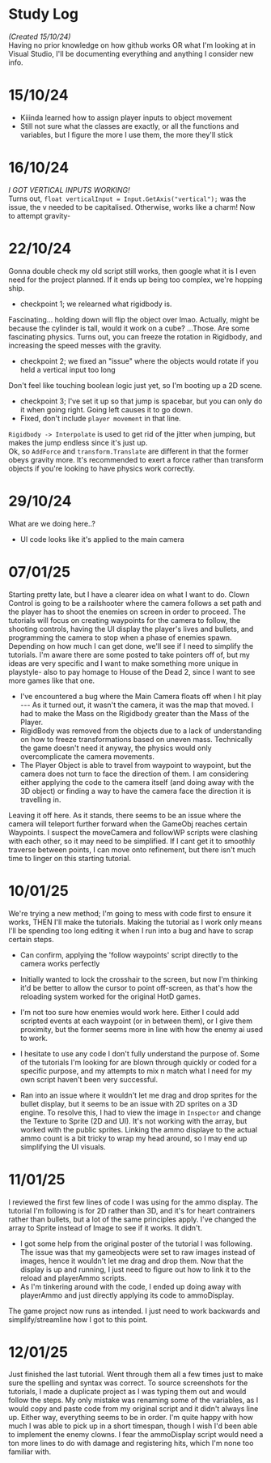 # Study Log
_(Created 15/10/24)_  
Having no prior knowledge on how github works OR what I'm looking at in Visual Studio, I'll be documenting everything and anything I consider new info.

# 15/10/24
- Kiiinda learned how to assign player inputs to object movement
- Still not sure what the classes are exactly, or all the functions and variables, but I figure the more I use them, the more they'll stick

# 16/10/24
_I GOT VERTICAL INPUTS WORKING!_  
Turns out, `float verticalInput = Input.GetAxis("vertical");` was the issue, the v needed to be capitalised. Otherwise, works like a charm! Now to attempt gravity-


# 22/10/24
Gonna double check my old script still works, then google what it is I even need for the project planned. If it ends up being too complex, we're hopping ship.  

- checkpoint 1; we relearned what rigidbody is.

Fascinating... holding down will flip the object over lmao. Actually, might be because the cylinder is tall, would it work on a cube? ...Those. Are some fascinating physics. Turns out, you can freeze the rotation in Rigidbody, and increasing the speed messes with the gravity.  

- checkpoint 2; we fixed an "issue" where the objects would rotate if you held a vertical input too long

Don't feel like touching boolean logic just yet, so I'm booting up a 2D scene.

- checkpoint 3; I've set it up so that jump is spacebar, but you can only do it when going right. Going left causes it to go down.
- Fixed, don't include `player movement` in that line.

`Rigidbody -> Interpolate` is used to get rid of the jitter when jumping, but makes the jump endless since it's just up.  
Ok, so `AddForce` and `transform.Translate` are different in that the former obeys gravity more. It's recommended to exert a force rather than transform objects if you're looking to have physics work correctly.

# 29/10/24
What are we doing here..?  
- UI code looks like it's applied to the main camera

# 07/01/25
Starting pretty late, but I have a clearer idea on what I want to do. Clown Control is going to be a railshooter where the camera follows a set path and the player has to shoot the enemies on screen in order to proceed. The tutorials will focus on creating waypoints for the camera to follow, the shooting controls, having the UI display the player's lives and bullets, and programming the camera to stop when a phase of enemies spawn. Depending on how much I can get done, we'll see if I need to simplify the tutorials. I'm aware there are some posted to take pointers off of, but my ideas are very specific and I want to make something more unique in playstyle- also to pay homage to House of the Dead 2, since I want to see more games like that one.

- I've encountered a bug where the Main Camera floats off when I hit play --- As it turned out, it wasn't the camera, it was the map that moved. I had to make the Mass on the Rigidbody greater than the Mass of the Player.
- RigidBody was removed from the objects due to a lack of understanding on how to freeze transformations based on uneven mass. Technically the game doesn't need it anyway, the physics would only overcomplicate the camera movements.
- The Player Object is able to travel from waypoint to waypoint, but the camera does not turn to face the direction of them. I am considering either applying the code to the camera itself (and doing away with the 3D object) or finding a way to have the camera face the direction it is travelling in.

Leaving it off here. As it stands, there seems to be an issue where the camera will teleport further forward when the GameObj reaches certain Waypoints. I suspect the moveCamera and followWP scripts were clashing with each other, so it may need to be simplified. If I cant get it to smoothly traverse between points, I can move onto refinement, but there isn't much time to linger on this starting tutorial.

# 10/01/25
We're trying a new method; I'm going to mess with code first to ensure it works, THEN I'll make the tutorials. Making the tutorial as I work only means I'll be spending too long editing it when I run into a bug and have to scrap certain steps.

- Can confirm, applying the 'follow waypoints' script directly to the camera works perfectly
- Initially wanted to lock the crosshair to the screen, but now I'm thinking it'd be better to allow the cursor to point off-screen, as that's how the reloading system worked for the original HotD games.
- I'm not too sure how enemies would work here. Either I could add scripted events at each waypoint (or in between them), or I give them proximity, but the former seems more in line with how the enemy ai used to work.
- I hesitate to use any code I don't fully understand the purpose of. Some of the tutorials I'm looking for are blown through quickly or coded for a specific purpose, and my attempts to mix n match what I need for my own script haven't been very successful.

- Ran into an issue where it wouldn't let me drag and drop sprites for the bullet display, but it seems to be an issue with 2D sprites on a 3D engine. To resolve this, I had to view the image in `Inspector` and change the Texture to Sprite (2D and UI). It's not working with the array, but worked with the public sprites. Linking the ammo displaye to the actual ammo count is a bit tricky to wrap my head around, so I may end up simplifying the UI visuals.

# 11/01/25
I reviewed the first few lines of code I was using for the ammo display. The tutorial I'm following is for 2D rather than 3D, and it's for heart contrainers rather than bullets, but a lot of the same principles apply. I've changed the array to Sprite instead of Image to see if it works. It didn't.

- I got some help from the original poster of the tutorial I was following. The issue was that my gameobjects were set to raw images instead of images, hence it wouldn't let me drag and drop them. Now that the display is up and running, I just need to figure out how to link it to the reload and playerAmmo scripts.
- As I'm tinkering around with the code, I ended up doing away with playerAmmo and just directly applying its code to ammoDisplay.

The game project now runs as intended. I just need to work backwards and simplify/streamline how I got to this point.

# 12/01/25
Just finished the last tutorial. Went through them all a few times just to make sure the spelling and syntax was correct. To source screenshots for the tutorials, I made a duplicate project as I was typing them out and would follow the steps. My only mistake was renaming some of the variables, as I would copy and paste code from my original script and it didn't always line up. Either way, everything seems to be in order. I'm quite happy with how much I was able to pick up in a short timespan, though I wish I'd been able to implement the enemy clowns. I fear the ammoDisplay script would need a ton more lines to do with damage and registering hits, which I'm none too familiar with.
